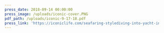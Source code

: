 ```yaml
---
press_date: 2018-09-14 00:00:00
press_image: /uploads/iconic-cover.PNG
pdf_path: /uploads/iconic-9-17-18.pdf
press_link: 'https://iconiclife.com/seafaring-stylediving-into-yacht-interior-design/'
---
```

